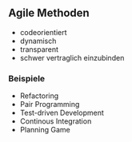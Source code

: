 ## Agile Methoden
* codeorientiert  
* dynamisch
* transparent
* schwer vertraglich einzubinden
### Beispiele
* Refactoring
* Pair Programming
* Test-driven Development
* Continous Integration
* Planning Game